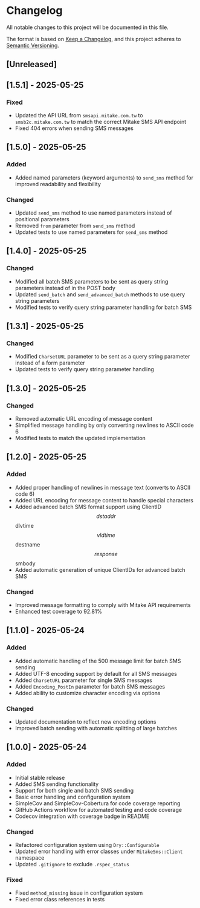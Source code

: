 # Changelog

All notable changes to this project will be documented in this file.

The format is based on [Keep a Changelog](https://keepachangelog.com/en/1.0.0/),
and this project adheres to [Semantic Versioning](https://semver.org/spec/v2.0.0.html).

## [Unreleased]

## [1.5.1] - 2025-05-25
### Fixed
- Updated the API URL from `smsapi.mitake.com.tw` to `smsb2c.mitake.com.tw` to match the correct Mitake SMS API endpoint
- Fixed 404 errors when sending SMS messages

## [1.5.0] - 2025-05-25
### Added
- Added named parameters (keyword arguments) to `send_sms` method for improved readability and flexibility

### Changed
- Updated `send_sms` method to use named parameters instead of positional parameters
- Removed `from` parameter from `send_sms` method
- Updated tests to use named parameters for `send_sms` method

## [1.4.0] - 2025-05-25
### Changed
- Modified all batch SMS parameters to be sent as query string parameters instead of in the POST body
- Updated `send_batch` and `send_advanced_batch` methods to use query string parameters
- Modified tests to verify query string parameter handling for batch SMS

## [1.3.1] - 2025-05-25
### Changed
- Modified `CharsetURL` parameter to be sent as a query string parameter instead of a form parameter
- Updated tests to verify query string parameter handling

## [1.3.0] - 2025-05-25
### Changed
- Removed automatic URL encoding of message content
- Simplified message handling by only converting newlines to ASCII code 6
- Modified tests to match the updated implementation

## [1.2.0] - 2025-05-25
### Added
- Added proper handling of newlines in message text (converts to ASCII code 6)
- Added URL encoding for message content to handle special characters
- Added advanced batch SMS format support using ClientID $$ dstaddr $$ dlvtime $$ vldtime $$ destname $$ response $$ smbody
- Added automatic generation of unique ClientIDs for advanced batch SMS

### Changed
- Improved message formatting to comply with Mitake API requirements
- Enhanced test coverage to 92.81%

## [1.1.0] - 2025-05-24
### Added
- Added automatic handling of the 500 message limit for batch SMS sending
- Added UTF-8 encoding support by default for all SMS messages
- Added `CharsetURL` parameter for single SMS messages
- Added `Encoding_PostIn` parameter for batch SMS messages
- Added ability to customize character encoding via options

### Changed
- Updated documentation to reflect new encoding options
- Improved batch sending with automatic splitting of large batches

## [1.0.0] - 2025-05-24
### Added
- Initial stable release
- Added SMS sending functionality
- Support for both single and batch SMS sending
- Basic error handling and configuration system
- SimpleCov and SimpleCov-Cobertura for code coverage reporting
- GitHub Actions workflow for automated testing and code coverage
- Codecov integration with coverage badge in README

### Changed
- Refactored configuration system using `Dry::Configurable`
- Updated error handling with error classes under `MitakeSms::Client` namespace
- Updated `.gitignore` to exclude `.rspec_status`

### Fixed
- Fixed `method_missing` issue in configuration system
- Fixed error class references in tests
